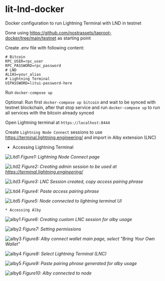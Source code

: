 # lit-lnd-docker
Docker configuration to run Lightning Terminal with LND in testnet

Done using https://github.com/nostrassets/taproot-docker/tree/main/testnet as starting point

Create .env file with following content:

```
# Bitcoin
RPC_USER=rpc_user
RPC_PASSWORD=rpc_password
# LND
ALIAS=your_alias
# Lightning Terminal
UIPASSWORD=litui-password-here
```

Run ``docker-compose up``

Optional: Run first ``docker-compose up bitcoin`` and wait to be synced with testnet blockchain, after that stop service and run ``docker-compose up`` to run all services with the bitcoin already synced

Open Lightning terminal at ``https://localhost:8444``

Create ``Lightning Node Connect`` sessions to use https://terminal.lightning.engineering/ and import in Alby extension (LNC)

* Accessing Lightning Terminal

![Litd1](./imgs/litd1.jpeg "Lightning Node Connect Page")
*Figure1: Lightning Node Connect page*

![Litd2](./imgs/litd2.jpeg "Lightning Node Connect Creating Admin Session")
*Figure2: Creating admin session to be used at https://terminal.lightning.engineering/*

![Litd3](./imgs/litd3.jpeg "Admin LNC created")
*Figure3: LNC Session created, copy access pairing phrase*

![Litd4](./imgs/litd4.jpeg "Connecting to Lightning Terminal UI")
*Figure4: Paste access pairing phrase*

![Litd5](./imgs/litd5.jpeg "Node connected")
*Figure5: Node connected to lightning terminal UI*

    * Accessing Alby

![alby1](./imgs/alby1.jpeg "Custom LNC Session for alby")
*Figure6: Creating custom LNC session for alby usage*

![alby2](./imgs/alby2.jpeg "Setting permissions")
*Figure7: Setting permissions*

![alby3](./imgs/alby3.jpeg "Accessing Alby")
*Figure8: Alby connect wallet main page, select "Bring Your Own Wallet"*

![alby4](./imgs/alby4.jpeg "Accessing Alby - LNC")
*Figure8: Select Lightning Terminal (LNC)*

![alby5](./imgs/alby5.jpeg "Accessing Alby - LNC - Pair Phrase")
*Figure9: Paste pairing phrase generated for alby usage*

![alby6](./imgs/alby6.jpeg "Wallet connected")
*Figure10: Alby connected to node*
